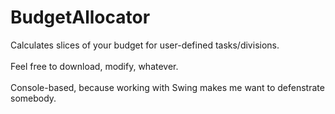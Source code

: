 # BudgetAllocator
Calculates slices of your budget for user-defined tasks/divisions.
<br><br>
Feel free to download, modify, whatever. 
<br><br>
Console-based, because working with Swing makes me want to defenstrate somebody.
